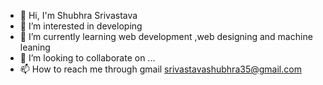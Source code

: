 - 👋 Hi, I'm Shubhra Srivastava
- 👀 I’m interested in developing
- 🌱 I’m currently learning web development ,web designing and machine leaning
- 💞️ I’m looking to collaborate on ...
- 📫 How to reach me through gmail srivastavashubhra35@gmail.com

<!---
Shubhi-22/Shubhi-22 is a ✨ special ✨ repository because its `README.md` (this file) appears on your GitHub profile.
You can click the Preview link to take a look at your changes.
--->
